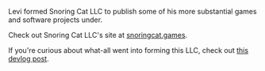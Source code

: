 Levi formed Snoring Cat LLC to publish some of his more substantial games and software projects under.

Check out Snoring Cat LLC's site at [snoringcat.games](https://snoringcat.games).

If you're curious about what-all went into forming this LLC, check out [this devlog post](https://devlog.levi.dev/2021/02/snoring-cat-forming-llc.html).
